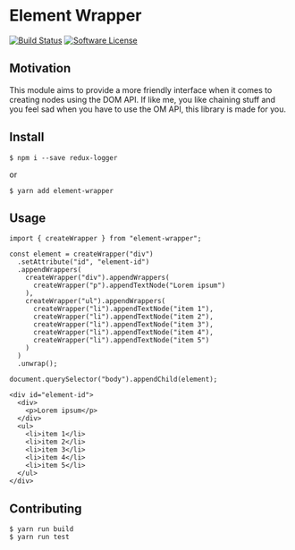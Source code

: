 # Element Wrapper

[![Build Status](https://travis-ci.org/mickaelvieira/element-wrapper.svg?branch=master)](https://travis-ci.org/mickaelvieira/element-wrapper)
[![Software License](https://img.shields.io/badge/license-MIT-brightgreen.svg?style=flat-square)](https://github.com/mickaelvieira/element-wrapper/blob/master/LICENSE.md)

## Motivation

This module aims to provide a more friendly interface when it comes to creating
nodes using the DOM API.
If like me, you like chaining stuff and you feel sad when you have to use the OM API, this library is made for you.

## Install

```
$ npm i --save redux-logger
```

or

```
$ yarn add element-wrapper
```

## Usage

```
import { createWrapper } from "element-wrapper";

const element = createWrapper("div")
  .setAttribute("id", "element-id")
  .appendWrappers(
    createWrapper("div").appendWrappers(
      createWrapper("p").appendTextNode("Lorem ipsum")
    ),
    createWrapper("ul").appendWrappers(
      createWrapper("li").appendTextNode("item 1"),
      createWrapper("li").appendTextNode("item 2"),
      createWrapper("li").appendTextNode("item 3"),
      createWrapper("li").appendTextNode("item 4"),
      createWrapper("li").appendTextNode("item 5")
    )
  )
  .unwrap();

document.querySelector("body").appendChild(element);
```

```
<div id="element-id">
  <div>
    <p>Lorem ipsum</p>
  </div>
  <ul>
    <li>item 1</li>
    <li>item 2</li>
    <li>item 3</li>
    <li>item 4</li>
    <li>item 5</li>
  </ul>
</div>
```

## Contributing

```
$ yarn run build
$ yarn run test
```

